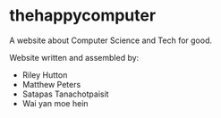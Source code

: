 # thehappycomputer
A website about Computer Science and Tech for good.

Website written and assembled by:

- Riley Hutton
- Matthew Peters
- Satapas Tanachotpaisit
- Wai yan moe hein
